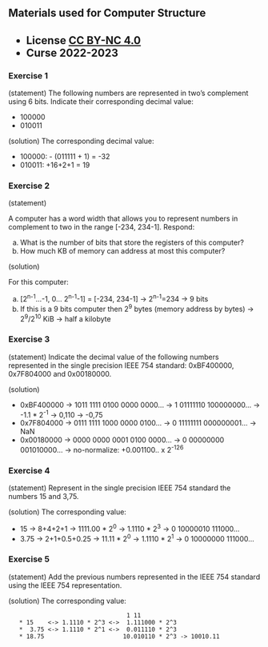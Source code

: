 ## Materials used for Computer Structure

<html>
<h2><ul>
<li>License <a href="http:/creativecommons.org/licenses/by-nc/4.0/">CC BY-NC 4.0</a> </li>
<li>Curse 2022-2023</li>
</ul></h2>
</html>


### Exercise 1

   (statement) The following numbers are represented in two’s complement using 6 bits.
   Indicate their corresponding decimal value:
   * 100000
   * 010011

   (solution) The corresponding decimal value:
   * 100000: - (011111 + 1) = -32
   * 010011: +16+2+1 = 19

### Exercise 2

   (statement)
<html>
A computer has a word width that allows you to represent numbers in complement to two in the range [-234, 234-1]. Respond:
<ol type="a">
  <li>What is the number of bits that store the registers of this computer?</li>
  <li>How much KB of memory can address at most this computer?</li>
</ol>
</html>

   (solution)
<html>
For this computer:
<ol type="a">
  <li>[2<sup>n-1</sup>...-1, 0... 2<sup>n-1</sup>-1] = [-234, 234-1] -> 2<sup>n-1</sup>=234 -> 9 bits</li>
  <li>If this is a 9 bits computer then 2<sup>9</sup> bytes (memory address by bytes) -> 2<sup>9</sup>/2<sup>10</sup> KiB -> half a kilobyte</li>
</ol>
</html>

### Exercise 3

   (statement) Indicate the decimal value of the following numbers represented in the single precision IEEE 754 standard: 0xBF400000, 0x7F804000 and 0x00180000.

   (solution)
   * 0xBF400000 -> 1011 1111 0100 0000 0000... -> 1 01111110 100000000... -> -1.1 * 2<sup>-1</sup> -> 0,110 -> -0,75
   * 0x7F804000 -> 0111 1111 1000 0000 0100... -> 0 11111111 000000001... -> NaN
   * 0x00180000 -> 0000 0000 0001 0100 0000... -> 0 00000000 001010000... -> no-normalize: +0.001100.. x 2<sup>-126</sup>

### Exercise 4

   (statement) Represent in the single precision IEEE 754 standard the numbers 15 and 3,75.

   (solution) The corresponding value:
   * 15   -> 8+4+2+1      -> 1111.00 * 2<sup>0</sup> -> 1.1110 * 2<sup>3</sup> -> 0 10000010 111000...
   * 3.75 -> 2+1+0.5+0.25 ->   11.11 * 2<sup>0</sup> -> 1.1110 * 2<sup>1</sup> -> 0 10000000 111000...

### Exercise 5

   (statement) Add the previous numbers represented in the IEEE 754 standard using the IEEE 754 representation.

   (solution) The corresponding value:
```
                                 1 11
   * 15    <-> 1.1110 * 2^3 <->  1.111000 * 2^3
   *  3.75 <-> 1.1110 * 2^1 <->  0.011110 * 2^3
   * 18.75                      10.010110 * 2^3 -> 10010.11
```
